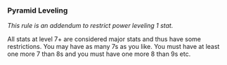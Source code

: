 ### Pyramid Leveling
*This rule is an addendum to restrict power leveling 1 stat.*

All stats at level 7+ are considered major stats and thus have some restrictions. You may have as many 7s as you like. You must have at least one more 7 than 8s and you must have one more 8 than 9s etc.